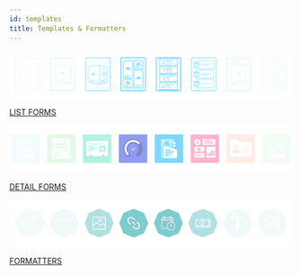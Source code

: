 ```yaml
---
id: templates
title: Templates & Formatters
---
```


<div className="wrap-template-formatter">
<a className="button button--outline button--secondary" href="https://4d-go-mobile.github.io/gallery//#/type/form-list"><img className="template-img" src="https://raw.githubusercontent.com/4d/4d-for-ios/release/docs/assets/en/template-formatters/buttonListFormTemplate.png"/><p>LIST FORMS</p></a>
</div>

<div className="wrap-template-formatter">
<a className="button button--outline button--secondary" href="https://4d-go-mobile.github.io/gallery//#/type/form-detail"><img src="https://raw.githubusercontent.com/4d/4d-for-ios/release/docs/assets/en/template-formatters/buttonDetailFormTemplate.png"/><p>DETAIL FORMS</p></a>
</div>

<div className="wrap-template-formatter">
<a className="button button--outline button--secondary" href="https://4d-go-mobile.github.io/gallery//#/type/formatter"><img src="https://raw.githubusercontent.com/4d/4d-for-ios/release/docs/assets/en/template-formatters/buttonFormatters.png"/><p >FORMATTERS</p></a>
</div>
